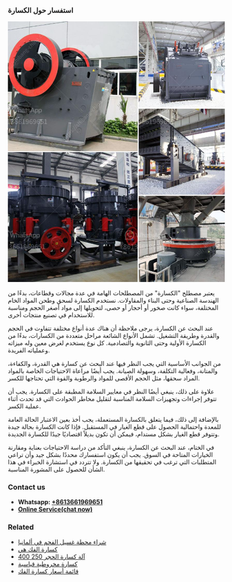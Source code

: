 <h3>استفسار حول الكسارة</h3><img src='1701850505.jpg' alt=''><p>يعتبر مصطلح "الكسارة" من المصطلحات الهامة في عدة مجالات وقطاعات، بدءًا من الهندسة الصناعية وحتى البناء والمقاولات. نستخدم الكسارة لسحق وطحن المواد الخام المختلفة، سواء كانت صخور أو أحجار أو حصى، لتحويلها إلى مواد أصغر الحجم ومناسبة للاستخدام في تصنيع منتجات أخرى.</p><p>عند البحث عن الكسارة، يرجى ملاحظة أن هناك عدة أنواع مختلفة تتفاوت في الحجم والقدرة وطريقة التشغيل. تشمل الأنواع الشائعة مراحل متعددة من الكسارات، بدءًا من الكسارة الأولية وحتى الثانوية والتصادمية. كل نوع يستخدم لغرض معين وله ميزاته وعملياته الفريدة.</p><p>من الجوانب الأساسية التي يجب النظر فيها عند البحث عن كسارة هي القدرة، والكفاءة، والمتانة، وفعالية التكلفة، وسهولة الصيانة. يجب أيضًا مراعاة الاحتياجات الخاصة بالمواد المراد سحقها، مثل الحجم الأقصى للمواد والرطوبة والقوة التي تحتاجها للكسر.</p><p>علاوة على ذلك، ينبغي أيضًا النظر في معايير السلامة المطبقة على الكسارة. يجب أن تتوفر إجراءات وتجهيزات السلامة المناسبة لتقليل مخاطر الحوادث التي قد تحدث أثناء عملية الكسر.</p><p>بالإضافة إلى ذلك، فيما يتعلق بالكسارة المستعملة، يجب أخذ بعين الاعتبار الحالة العامة للمعدة واحتمالية الحصول على قطع الغيار في المستقبل. فإذا كانت الكسارة بحالة جيدة وتتوفر قطع الغيار بشكل مستدام، فيمكن أن تكون بديلاً اقتصاديًا جيدًا للكسارة الجديدة.</p><p>في الختام، عند البحث عن الكسارة، ينبغي التأكد من دراسة الاحتياجات بعناية ومقارنة الخيارات المتاحة في السوق. يجب أن يكون استفسارك محددًا بشكل جيد وأن تراعي المتطلبات التي ترغب في تحقيقها من الكسارة. ولا تتردد في استشارة الخبراء في هذا الشأن للحصول على المشورة المناسبة.</p><h3>Contact us</h3><ul><li><strong>Whatsapp:&nbsp;<a href="https://wa.me/8613661969651">+8613661969651</a></strong></li><li><a href="https://swt.shibang-china.com/?git&amp;zhl&amp;استفسار حول الكسارة"><strong>Online Service(chat now)</strong></a></li></ul><h3>Related</h3><ul><li><a href='شراء محطة غسيل الفحم في ألمانيا.md'>شراء محطة غسيل الفحم في ألمانيا</a></li><li><a href='كسارة الفك هي.md'>كسارة الفك هي</a></li><li><a href='آلة كسارة الحجر 250 400.md'>آلة كسارة الحجر 250 400</a></li><li><a href='كسارة مخروطية قياسية.md'>كسارة مخروطية قياسية</a></li><li><a href='قائمة أسعار كسارة الفك.md'>قائمة أسعار كسارة الفك</a></li></ul>